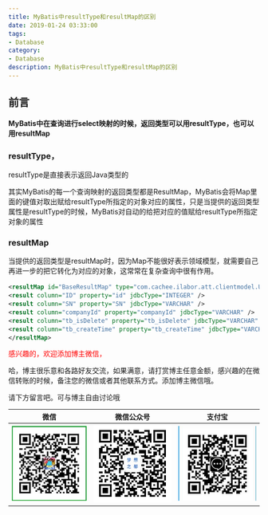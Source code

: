 ```yaml
---
title: MyBatis中resultType和resultMap的区别
date: 2019-01-24 03:33:00
tags: 
- Database
category: 
- Database
description: MyBatis中resultType和resultMap的区别
---
```

<!-- image url 
https://raw.githubusercontent.com/HealerJean/HealerJean.github.io/master/blogImages
　　首行缩进
<font color="red">  </font>

<font  color="red" size="4">   </font>


<font size="4">   </font>
-->

## 前言



**MyBatis中在查询进行select映射的时候，返回类型可以用resultType，也可以用resultMap**   



### resultType，  

resultType是直接表示返回Java类型的   

其实MyBatis的每一个查询映射的返回类型都是ResultMap，MyBatis会将Map里面的键值对取出赋给resultType所指定的对象对应的属性，只是当提供的返回类型属性是resultType的时候，MyBatis对自动的给把对应的值赋给resultType所指定对象的属性    

### resultMap 

当提供的返回类型是resultMap时，因为Map不能很好表示领域模型，就需要自己再进一步的把它转化为对应的对象，这常常在复杂查询中很有作用。  




```xml
<resultMap id="BaseResultMap" type="com.cachee.ilabor.att.clientmodel.User"> 
<result column="ID" property="id" jdbcType="INTEGER" /> 
<result column="SN" property="SN" jdbcType="VARCHAR" /> 
<result column="companyId" property="companyId" jdbcType="VARCHAR" /> 
<result column="tb_isDelete" property="tb_isDelete" jdbcType="VARCHAR" />
<result column="tb_createTime" property="tb_createTime" jdbcType="VARCHAR" /> 
</resultMap>

```



   

<font color="red"> 感兴趣的，欢迎添加博主微信， </font>    

哈，博主很乐意和各路好友交流，如果满意，请打赏博主任意金额，感兴趣的在微信转账的时候，备注您的微信或者其他联系方式。添加博主微信哦。
    

请下方留言吧。可与博主自由讨论哦

|微信 | 微信公众号|支付宝|
|:-------:|:-------:|:------:|
| ![微信](https://raw.githubusercontent.com/HealerJean/HealerJean.github.io/master/assets/img/tctip/weixin.jpg)|![微信公众号](https://raw.githubusercontent.com/HealerJean/HealerJean.github.io/master/assets/img/my/qrcode_for_gh_a23c07a2da9e_258.jpg)|![支付宝](https://raw.githubusercontent.com/HealerJean/HealerJean.github.io/master/assets/img/tctip/alpay.jpg) |




<!-- Gitalk 评论 start  -->

<link rel="stylesheet" href="https://unpkg.com/gitalk/dist/gitalk.css">
<script src="https://unpkg.com/gitalk@latest/dist/gitalk.min.js"></script> 
<div id="gitalk-container"></div>    
 <script type="text/javascript">
    var gitalk = new Gitalk({
		clientID: `1d164cd85549874d0e3a`,
		clientSecret: `527c3d223d1e6608953e835b547061037d140355`,
		repo: `HealerJean.github.io`,
		owner: 'HealerJean',
		admin: ['HealerJean'],
		id: 'rqc0ICfQVxRFlUSZ',
    });
    gitalk.render('gitalk-container');
</script> 

<!-- Gitalk end -->

